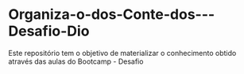 # Organiza-o-dos-Conte-dos---Desafio-Dio
Este repositório tem o objetivo de materializar o conhecimento obtido através das aulas do Bootcamp - Desafio
